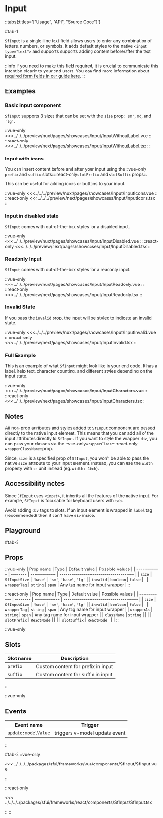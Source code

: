 # Input

::tabs{:titles='["Usage", "API", "Source Code"]'}

#tab-1

`SfInput` is a single-line text field allows users to enter any combination of letters, numbers, or symbols. It adds default styles to the native `<input type="text">` and supports supports adding content before/after the text input.

::info
If you need to make this field required, it is crucial to communicate this intention clearly to your end users. You can find more information about [required form fields in our guide here](../blocks/FormFields).
::

## Examples

### Basic input component

`SfInput` supports 3 sizes that can be set with the `size` prop: `'sm'`, `md`, and `'lg'`.

<Showcase showcase-name="Input/InputWithoutLabel" style="min-height:400px;">

::vue-only
<<<../../../preview/nuxt/pages/showcases/Input/InputWithoutLabel.vue
::
::react-only
<<<../../../preview/next/pages/showcases/Input/InputWithoutLabel.tsx
::
</Showcase>

### Input with icons

You can insert content before and after your input using the ::vue-only `prefix` and `suffix` slots::::react-only`slotPrefix` and `slotSuffix` props::.

This can be useful for adding icons or buttons to your input.

<Showcase showcase-name="Input/InputIcons">

::vue-only
<<<../../../preview/nuxt/pages/showcases/Input/InputIcons.vue
::
::react-only
<<<../../../preview/next/pages/showcases/Input/InputIcons.tsx
::
</Showcase>

### Input in disabled state

`SfInput` comes with out-of-the-box styles for a disabled input.

<Showcase showcase-name="Input/InputDisabled">

::vue-only
<<<../../../preview/nuxt/pages/showcases/Input/InputDisabled.vue
::
::react-only
<<<../../../preview/next/pages/showcases/Input/InputDisabled.tsx
::
</Showcase>

### Readonly Input

`SfInput` comes with out-of-the-box styles for a readonly input.

<Showcase showcase-name="Input/InputReadonly">

::vue-only
<<<../../../preview/nuxt/pages/showcases/Input/InputReadonly.vue
::
::react-only
<<<../../../preview/next/pages/showcases/Input/InputReadonly.tsx
::
</Showcase>

### Invalid State

If you pass the `invalid` prop, the input will be styled to indicate an invalid state.

<Showcase showcase-name="Input/InputInvalid">

::vue-only
<<<../../../preview/nuxt/pages/showcases/Input/InputInvalid.vue
::
::react-only
<<<../../../preview/next/pages/showcases/Input/InputInvalid.tsx
::
</Showcase>

### Full Example

This is an example of what `SfInput` might look like in your end code. It has a label, help text, character counting, and different styles depending on the input state.

<Showcase showcase-name="Input/InputCharacters">

::vue-only
<<<../../../preview/nuxt/pages/showcases/Input/InputCharacters.vue
::
::react-only
<<<../../../preview/next/pages/showcases/Input/InputCharacters.tsx
::
</Showcase>

## Notes

All non-prop attributes and styles added to `SfInput` component are passed directly to the native input element. This means that you can add all of the input attributes directly to `SfInput`. If you want to style the wrapper `div`, you can pass your classes via the ::vue-only`wrapperClass`::::react-only `wrapperClassName`::prop.

Since, `size` is a specified prop of `SfInput`, you won't be able to pass the native `size` attribute to your input element. Instead, you can use the `width` property with `ch` unit instead (eg. `width: 10ch`).

## Accessibility notes

Since `SfInput` uses `<input>`, it inherits all the features of the native input. For example, `SfInput` is focusable for keyboard users with `tab`.

Avoid adding `div` tags to slots. If an input element is wrapped in `label` tag (recommended) then it can't have `div` inside.

## Playground

<Generate style="height: 600px;"/>

#tab-2

## Props

::vue-only
| Prop name | Type | Default value | Possible values |
| ------------ | -------- | ------------- | -------------------------------------- |
| `size` | `SfInputSize` | `'base'` | `'sm'`, `'base'`, `'lg'` |
| `invalid` | `boolean` | `false` | |
| `wrapperTag` | `string` | `span` | Any tag name for input wrapper |
::

::react-only
| Prop name | Type | Default value | Possible values |
| ------------ | -------- | ------------- | -------------------------------------- |
| `size` | `SfInputSize` | `'base'` | `'sm'`, `'base'`, `'lg'` |
| `invalid` | `boolean` | `false` | |
| `wrapperTag` | `string` | `span` | Any tag name for input wrapper |
| `wrapperAs` | `string` | `span` | Any tag name for input wrapper |
| `className` | `string` | | |
| `slotPrefix` | `ReactNode` | | |
| `slotSuffix` | `ReactNode` | | |
::

::vue-only

## Slots

| Slot name | Description                        |
| --------- | ---------------------------------- |
| `prefix`  | Custom content for prefix in input |
| `suffix`  | Custom content for suffix in input |

::

::vue-only

## Events

| Event name          | Trigger                       |
| ------------------- | ----------------------------- |
| `update:modelValue` | triggers v-model update event |

::

#tab-3
::vue-only

<<<../../../../packages/sfui/frameworks/vue/components/SfInput/SfInput.vue

::

::react-only

<<< ../../../../packages/sfui/frameworks/react/components/SfInput/SfInput.tsx

::
::
